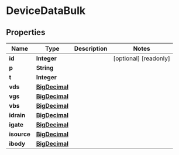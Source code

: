 

# DeviceDataBulk

## Properties

Name | Type | Description | Notes
------------ | ------------- | ------------- | -------------
**id** | **Integer** |  |  [optional] [readonly]
**p** | **String** |  | 
**t** | **Integer** |  | 
**vds** | [**BigDecimal**](BigDecimal.md) |  | 
**vgs** | [**BigDecimal**](BigDecimal.md) |  | 
**vbs** | [**BigDecimal**](BigDecimal.md) |  | 
**idrain** | [**BigDecimal**](BigDecimal.md) |  | 
**igate** | [**BigDecimal**](BigDecimal.md) |  | 
**isource** | [**BigDecimal**](BigDecimal.md) |  | 
**ibody** | [**BigDecimal**](BigDecimal.md) |  | 



